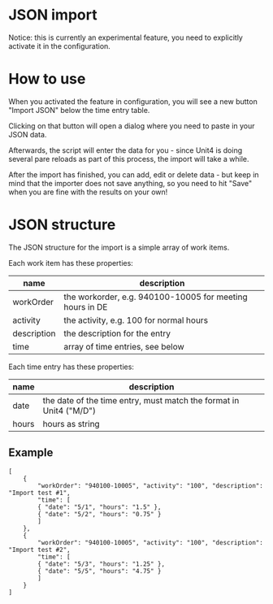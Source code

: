 # JSON import

Notice: this is currently an experimental feature, you need to explicitly activate it
in the configuration.

# How to use

When you activated the feature in configuration, you will see a new button "Import JSON" below
the time entry table.

Clicking on that button will open a dialog where you need to paste in your JSON data.

Afterwards, the script will enter the data for you - since Unit4 is doing several
pare reloads as part of this process, the import will take a while.

After the import has finished, you can add, edit or delete data - but keep in mind
that the importer does not save anything, so you need to hit "Save" when you are
fine with the results on your own!

# JSON structure

The JSON structure for the import is a simple array of work items.

Each work item has these properties:

| name        | description
|-------------|------------
| workOrder   | the workorder, e.g. 940100-10005 for meeting hours in DE
| activity    | the activity, e.g. 100 for normal hours
| description | the description for the entry
| time        | array of time entries, see below

Each time entry has these properties:

| name        | description
|-------------|-------------
| date        | the date of the time entry, must match the format in Unit4 ("M/D")
| hours       | hours as string

## Example

```
[
    {
        "workOrder": "940100-10005", "activity": "100", "description": "Import test #1",
        "time": [
        { "date": "5/1", "hours": "1.5" },
        { "date": "5/2", "hours": "0.75" }
        ]
    },
    {
        "workOrder": "940100-10005", "activity": "100", "description": "Import test #2",
        "time": [
        { "date": "5/3", "hours": "1.25" },
        { "date": "5/5", "hours": "4.75" }
        ]
    }
]      
```